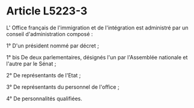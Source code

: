 # Article L5223-3

L' Office français de l'immigration et de l'intégration est administré par un conseil d'administration composé : 

1° D'un président nommé par décret ; 

1° bis De deux parlementaires, désignés l'un par l'Assemblée nationale et l'autre par le Sénat ;

2° De représentants de l'Etat ; 

3° De représentants du personnel de l'office ; 

4° De personnalités qualifiées.